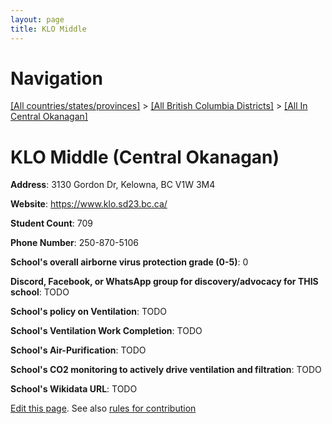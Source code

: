 ```yaml
---
layout: page
title: KLO Middle
---
```

# Navigation

[[All countries/states/provinces]](../../..) > [[All British Columbia Districts]](../..) > [[All In Central Okanagan]](..)

# KLO Middle (Central Okanagan)

**Address**: 3130 Gordon Dr, Kelowna, BC V1W 3M4

**Website**: <https://www.klo.sd23.bc.ca/>

**Student Count**: 709

**Phone Number**: 250-870-5106

**School's overall airborne virus protection grade (0-5)**: 0

**Discord, Facebook, or WhatsApp group for discovery/advocacy for THIS school**: TODO

**School's policy on Ventilation**: TODO

**School's Ventilation Work Completion**: TODO

**School's Air-Purification**: TODO

**School's CO2 monitoring to actively drive ventilation and filtration**: TODO

**School's Wikidata URL**: TODO


[Edit this page](https://github.com/ventilate-schools/BC/edit/main/./Central_Okanagan/KLO_Middle.md). See also [rules for contribution](../../../contribution-rules/)